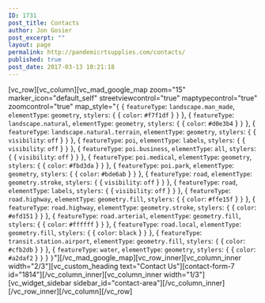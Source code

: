 ```yaml
---
ID: 1731
post_title: Contacts
author: Jon Gosier
post_excerpt: ""
layout: page
permalink: http://pandemicrtsupplies.com/contacts/
published: true
post_date: 2017-03-13 10:21:18
---
```

[vc_row][vc_column][vc_mad_google_map zoom="15" marker_icon="default_self" streetviewcontrol="true" maptypecontrol="true" zoomcontrol="true" map_style="`{`
{
``featureType``: ``landscape.man_made``,
``elementType``: ``geometry``,
``stylers``: `{`
{
``color``: ``#f7f1df``
}
`}`
},
{
``featureType``: ``landscape.natural``,
``elementType``: ``geometry``,
``stylers``: `{`
{
``color``: ``#d0e3b4``
}
`}`
},
{
``featureType``: ``landscape.natural.terrain``,
``elementType``: ``geometry``,
``stylers``: `{`
{
``visibility``: ``off``
}
`}`
},
{
``featureType``: ``poi``,
``elementType``: ``labels``,
``stylers``: `{`
{
``visibility``: ``off``
}
`}`
},
{
``featureType``: ``poi.business``,
``elementType``: ``all``,
``stylers``: `{`
{
``visibility``: ``off``
}
`}`
},
{
``featureType``: ``poi.medical``,
``elementType``: ``geometry``,
``stylers``: `{`
{
``color``: ``#fbd3da``
}
`}`
},
{
``featureType``: ``poi.park``,
``elementType``: ``geometry``,
``stylers``: `{`
{
``color``: ``#bde6ab``
}
`}`
},
{
``featureType``: ``road``,
``elementType``: ``geometry.stroke``,
``stylers``: `{`
{
``visibility``: ``off``
}
`}`
},
{
``featureType``: ``road``,
``elementType``: ``labels``,
``stylers``: `{`
{
``visibility``: ``off``
}
`}`
},
{
``featureType``: ``road.highway``,
``elementType``: ``geometry.fill``,
``stylers``: `{`
{
``color``: ``#ffe15f``
}
`}`
},
{
``featureType``: ``road.highway``,
``elementType``: ``geometry.stroke``,
``stylers``: `{`
{
``color``: ``#efd151``
}
`}`
},
{
``featureType``: ``road.arterial``,
``elementType``: ``geometry.fill``,
``stylers``: `{`
{
``color``: ``#ffffff``
}
`}`
},
{
``featureType``: ``road.local``,
``elementType``: ``geometry.fill``,
``stylers``: `{`
{
``color``: ``black``
}
`}`
},
{
``featureType``: ``transit.station.airport``,
``elementType``: ``geometry.fill``,
``stylers``: `{`
{
``color``: ``#cfb2db``
}
`}`
},
{
``featureType``: ``water``,
``elementType``: ``geometry``,
``stylers``: `{`
{
``color``: ``#a2daf2``
}
`}`
}
`}`"][/vc_mad_google_map][vc_row_inner][vc_column_inner width="2/3"][vc_custom_heading text="Contact Us"][contact-form-7 id="1814"][/vc_column_inner][vc_column_inner width="1/3"][vc_widget_sidebar sidebar_id="contact-area"][/vc_column_inner][/vc_row_inner][/vc_column][/vc_row]